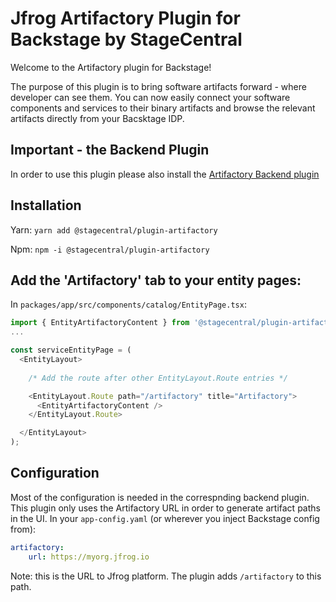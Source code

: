 # Jfrog Artifactory Plugin for Backstage by StageCentral

Welcome to the Artifactory plugin for Backstage!

The purpose of this plugin is to bring software artifacts forward - where developer can see them.
You can now easily connect your software components and services to their binary artifacts and browse the relevant artifacts directly from your Bacsktage IDP.

## Important - the Backend Plugin

In order to use this plugin please also install the [Artifactory Backend plugin](https://www.npmjs.com/package/@stagecentral/plugin-artifactory-backend)

## Installation

Yarn:
`yarn add @stagecentral/plugin-artifactory`

Npm:
`npm -i @stagecentral/plugin-artifactory`

## Add the 'Artifactory' tab to your entity pages:

In `packages/app/src/components/catalog/EntityPage.tsx`:

```javascript
import { EntityArtifactoryContent } from '@stagecentral/plugin-artifactory';
...

const serviceEntityPage = (
  <EntityLayout>
    
    /* Add the route after other EntityLayout.Route entries */

    <EntityLayout.Route path="/artifactory" title="Artifactory">
      <EntityArtifactoryContent />
    </EntityLayout.Route>

  </EntityLayout>
);
```

## Configuration

Most of the configuration is needed in the correspnding backend plugin.
This plugin only uses the Artifactory URL in order to generate artifact paths in the UI.
In your `app-config.yaml` (or wherever you inject Backstage config from):
```yaml
artifactory:
    url: https://myorg.jfrog.io
```

Note: this is the URL to Jfrog platform. The plugin adds `/artifactory` to this path.

